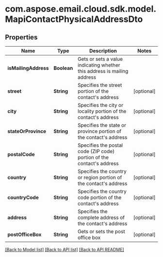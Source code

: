 
# com.aspose.email.cloud.sdk.model.MapiContactPhysicalAddressDto
## Properties
Name | Type | Description | Notes
------------ | ------------- | ------------- | -------------
**isMailingAddress** | **Boolean** | Gets or sets a value indicating whether this address is mailing address              | 
**street** | **String** | Specifies the street portion of the contact&#39;s address              |  [optional]
**city** | **String** | Specifies the city or locality portion of the contact&#39;s address              |  [optional]
**stateOrProvince** | **String** | Specifies the state or province portion of the contact&#39;s address              |  [optional]
**postalCode** | **String** | Specifies the postal code (ZIP code) portion of the contact&#39;s address              |  [optional]
**country** | **String** | Specifies the country or region portion of the contact&#39;s address              |  [optional]
**countryCode** | **String** | Specifies the country code portion of the contact&#39;s address              |  [optional]
**address** | **String** | Specifies the complete address of the contact&#39;s address              |  [optional]
**postOfficeBox** | **String** | Gets or sets the post office box              |  [optional]




[[Back to Model list]](README.md#documentation-for-models) [[Back to API list]](README.md#documentation-for-api-endpoints) [[Back to API README]](README.md)

